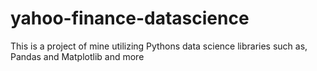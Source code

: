# yahoo-finance-datascience
This is a project of mine utilizing Pythons data science libraries such as, Pandas and Matplotlib and more
